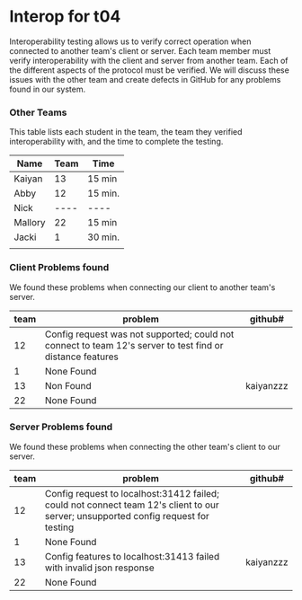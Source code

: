# Interop for t04

Interoperability testing allows us to verify correct operation when connected to another team's client or server.
Each team member must verify interoperability with the client and server from another team.
Each of the different aspects of the protocol must be verified.
We will discuss these issues with the other team and create defects in GitHub for any problems found in our system.
 
### Other Teams

This table lists each student in the team, the team they verified interoperability with, and the time to complete the testing.

| Name | Team | Time |
| ---- | ---- | ---- |
| Kaiyan | 13 | 15 min |
| Abby | 12 | 15 min. |
| Nick | ---- | ---- |
| Mallory | 22 | 15 min |
| Jacki | 1 | 30 min. |
|  |  | |


### Client Problems found

We found these problems when connecting our client to another team's server.

| team | problem | github# |
| ---- | ---- | ---- |
| 12 | Config request was not supported; could not connect to team 12's server to test find or distance features  | |
| 1 | None Found | |
| 13| Non Found | kaiyanzzz |
| 22 | None Found | |


### Server Problems found

We found these problems when connecting the other team's client to our server.

| team |  problem | github# |
| ---- | ---- | ---- |
| 12 | Config request to localhost:31412 failed; could not connect team 12's client to our server; unsupported config request for testing | |
| 1 | None Found | |
| 13 | Config features to localhost:31413 failed with invalid json response | kaiyanzzz |
| 22 | None Found | |
